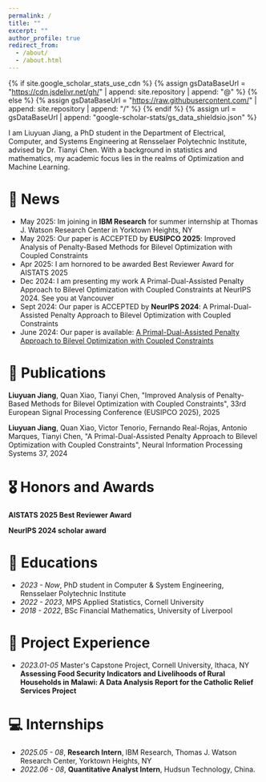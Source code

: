```yaml
---
permalink: /
title: ""
excerpt: ""
author_profile: true
redirect_from: 
  - /about/
  - /about.html
---
```


{% if site.google_scholar_stats_use_cdn %}
{% assign gsDataBaseUrl = "https://cdn.jsdelivr.net/gh/" | append: site.repository | append: "@" %}
{% else %}
{% assign gsDataBaseUrl = "https://raw.githubusercontent.com/" | append: site.repository | append: "/" %}
{% endif %}
{% assign url = gsDataBaseUrl | append: "google-scholar-stats/gs_data_shieldsio.json" %}

<span class='anchor' id='about-me'></span>

I am Liuyuan Jiang, a PhD student in the Department of Electrical, Computer, and Systems Engineering at Rensselaer Polytechnic Institute, advised by Dr. Tianyi Chen. With a background in statistics and mathematics, my academic focus lies in the realms of Optimization and Machine Learning. 

# 📰 News
- May 2025: Im joining in **IBM Research** for summer internship at Thomas J. Watson Research Center in Yorktown Heights, NY
- May 2025: Our paper is ACCEPTED by **EUSIPCO 2025**: Improved Analysis of Penalty-Based Methods for Bilevel Optimization with Coupled Constraints
- Apr 2025: I am hornored to be awarded Best Reviewer Award for AISTATS 2025
- Dec 2024: I am presenting my work A Primal-Dual-Assisted Penalty Approach to Bilevel Optimization with Coupled Constraints at NeurIPS 2024. See you at Vancouver
- Sept 2024: Our paper is ACCEPTED by **NeurIPS 2024**: A Primal-Dual-Assisted Penalty Approach to Bilevel Optimization with Coupled Constraints
- June 2024: Our paper is available: [A Primal-Dual-Assisted Penalty Approach to Bilevel Optimization with Coupled Constraints](https://arxiv.org/abs/2406.10148)

# 📝 Publications 

**Liuyuan Jiang**, Quan Xiao, Tianyi Chen, "Improved Analysis of Penalty-Based Methods for Bilevel Optimization with Coupled Constraints",  33rd European Signal Processing Conference (EUSIPCO 2025), 2025

**Liuyuan Jiang**, Quan Xiao, Victor Tenorio, Fernando Real-Rojas, Antonio Marques, Tianyi Chen, "A Primal-Dual-Assisted Penalty Approach to Bilevel Optimization with Coupled Constraints", Neural Information Processing Systems 37, 2024

# 🎖 Honors and Awards

**AISTATS 2025 Best Reviewer Award**

**NeurIPS 2024 scholar award**

# 📖 Educations
- *2023 - Now*, PhD student in Computer & System Engineering, Rensselaer Polytechnic Institute
- *2022 - 2023*, MPS Applied Statistics, Cornell University
- *2018 - 2022*, BSc Financial Mathematics, University of Liverpool

# 💬 Project Experience
- *2023.01-05* Master's Capstone Project, Cornell University, Ithaca, NY
**Assessing Food Security Indicators and Livelihoods of Rural Households in Malawi: A Data Analysis Report for the Catholic Relief Services Project**

# 💻 Internships
- *2025.05 - 08*, **Research Intern**, IBM Research, Thomas J. Watson Research Center, Yorktown Heights, NY
- *2022.06 - 08*, **Quantitative Analyst Intern**, Hudsun Technology, China.
